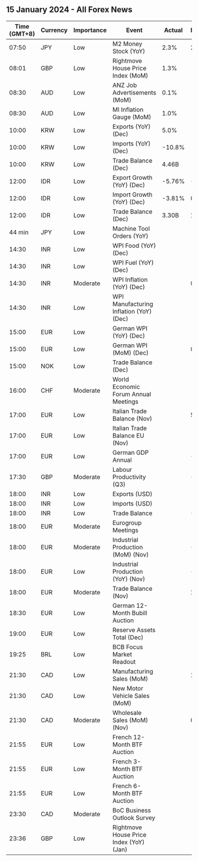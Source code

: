 ## 15 January 2024 - All Forex News

| Time (GMT+8) | Currency | Importance | Event | Actual | Forecast | Previous |
|------|----------|------------|-------|--------|----------|----------|
| 07:50 | JPY | Low | M2 Money Stock (YoY) | 2.3% | 2.2% | 2.3% |
| 08:01 | GBP | Low | Rightmove House Price Index (MoM) | 1.3% |  | -1.9% |
| 08:30 | AUD | Low | ANZ Job Advertisements (MoM) | 0.1% |  | -5.1% |
| 08:30 | AUD | Low | MI Inflation Gauge (MoM) | 1.0% |  | 0.3% |
| 10:00 | KRW | Low | Exports (YoY) (Dec) | 5.0% |  | 5.1% |
| 10:00 | KRW | Low | Imports (YoY) (Dec) | -10.8% |  | -10.8% |
| 10:00 | KRW | Low | Trade Balance (Dec) | 4.46B |  | 4.48B |
| 12:00 | IDR | Low | Export Growth (YoY) (Dec) | -5.76% | -8.10% | -8.56% |
| 12:00 | IDR | Low | Import Growth (YoY) (Dec) | -3.81% | 0.40% | 3.29% |
| 12:00 | IDR | Low | Trade Balance (Dec) | 3.30B | 1.92B | 2.41B |
| 44 min | JPY | Low | Machine Tool Orders (YoY) |  |  | -13.6% |
| 14:30 | INR | Low | WPI Food (YoY) (Dec) |  |  | 8.18% |
| 14:30 | INR | Low | WPI Fuel (YoY) (Dec) |  |  | -4.61% |
| 14:30 | INR | Moderate | WPI Inflation (YoY) (Dec) |  | 0.90% | 0.26% |
| 14:30 | INR | Low | WPI Manufacturing Inflation (YoY) (Dec) |  |  | -0.64% |
| 15:00 | EUR | Low | German WPI (YoY) (Dec) |  |  | -3.6% |
| 15:00 | EUR | Low | German WPI (MoM) (Dec) |  | 0.2% | -0.2% |
| 15:00 | NOK | Low | Trade Balance (Dec) |  |  | 80.1B |
| 16:00 | CHF | Moderate | World Economic Forum Annual Meetings |  |  |  |
| 17:00 | EUR | Low | Italian Trade Balance (Nov) |  | 5.200B | 4.699B |
| 17:00 | EUR | Low | Italian Trade Balance EU (Nov) |  |  | -0.68B |
| 17:00 | EUR | Low | German GDP Annual |  | -0.30% | 1.90% |
| 17:30 | GBP | Moderate | Labour Productivity (Q3) |  | -0.3% | 0.7% |
| 18:00 | INR | Low | Exports (USD) |  |  | 33.90B |
| 18:00 | INR | Low | Imports (USD) |  |  | 54.48B |
| 18:00 | INR | Low | Trade Balance |  | -21.00B | -20.58B |
| 18:00 | EUR | Moderate | Eurogroup Meetings |  |  |  |
| 18:00 | EUR | Moderate | Industrial Production (MoM) (Nov) |  | -0.3% | -0.7% |
| 18:00 | EUR | Low | Industrial Production (YoY) (Nov) |  | -5.9% | -6.6% |
| 18:00 | EUR | Moderate | Trade Balance (Nov) |  | 11.2B | 11.1B |
| 18:30 | EUR | Low | German 12-Month Bubill Auction |  |  | 3.565% |
| 19:00 | EUR | Low | Reserve Assets Total (Dec) |  |  | 1,145.50B |
| 19:25 | BRL | Low | BCB Focus Market Readout |  |  |  |
| 21:30 | CAD | Low | Manufacturing Sales (MoM) |  | 1.0% | -2.8% |
| 21:30 | CAD | Low | New Motor Vehicle Sales (MoM) |  |  | 151.1K |
| 21:30 | CAD | Moderate | Wholesale Sales (MoM) (Nov) |  | 0.8% | -0.5% |
| 21:55 | EUR | Low | French 12-Month BTF Auction |  |  | 3.341% |
| 21:55 | EUR | Low | French 3-Month BTF Auction |  |  | 3.844% |
| 21:55 | EUR | Low | French 6-Month BTF Auction |  |  | 3.766% |
| 23:30 | CAD | Moderate | BoC Business Outlook Survey |  |  |  |
| 23:36 | GBP | Low | Rightmove House Price Index (YoY) (Jan) |  |  | -1.1% |
